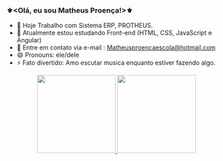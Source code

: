 ### ⚜️<Olá, eu sou Matheus Proença!>⚜️


- 🔭 Hoje Trabalho com Sistema ERP, PROTHEUS.
- 🌱 Atualmente estou estudando Front-end (HTML, CSS, JavaScript e Angular)
- 👯 Entre em contato via e-mail : Matheusproencaescola@hotmail.com
- 😄 Pronouns: ele/dele
- ⚡ Fato divertido: Amo escutar musica enquanto estiver fazendo algo.

<div align="center">
  <a href="https://github.com/mattproenca">
  <img height="180em" src="https://github-readme-stats.vercel.app/api?username=mattproenca&show_icons=true&theme=dracula&include_all_commits=true&count_private=true"/>
  <img height="180em" src="https://github-readme-stats.vercel.app/api/top-langs/?username=mattproenca&layout=compact&langs_count=7&theme=dracula"/>
</div>
  
  ##
 
